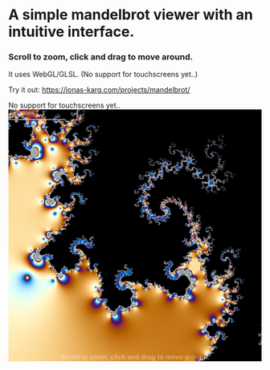 # A simple mandelbrot viewer with an intuitive interface.
### Scroll to zoom, click and drag to move around.

It uses WebGL/GLSL. (No support for touchscreens yet..)

Try it out: https://jonas-karg.com/projects/mandelbrot/

No support for touchscreens yet..
![example](example.png)
